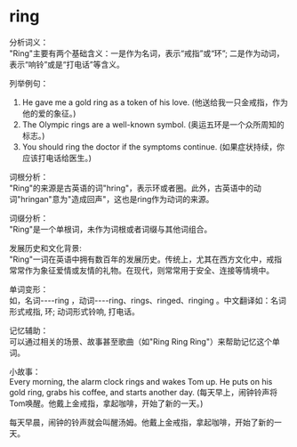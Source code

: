 # ring

分析词义：  
"Ring"主要有两个基础含义：一是作为名词，表示“戒指”或“环”; 二是作为动词，表示“响铃”或是“打电话”等含义。

  

列举例句：

  

1.  He gave me a gold ring as a token of his love. (他送给我一只金戒指，作为他的爱的象征。)
2.  The Olympic rings are a well-known symbol. (奥运五环是一个众所周知的标志。)
3.  You should ring the doctor if the symptoms continue. (如果症状持续，你应该打电话给医生。)

  

词根分析：  
"Ring"的来源是古英语的词"hring"，表示环或者圈。此外，古英语中的动词"hringan"意为"造成回声"，这也是ring作为动词的来源。

  

词缀分析：  
"Ring"是一个单根词，未作为词根或者词缀与其他词组合。

  

发展历史和文化背景:  
"Ring"一词在英语中拥有数百年的发展历史。传统上，尤其在西方文化中，戒指常常作为象征爱情或友情的礼物。在现代，则常常用于安全、连接等情境中。

  

单词变形：  
如，名词----ring ，动词----ring、rings、ringed、ringing 。中文翻译如：名词形式戒指, 环; 动词形式铃响, 打电话。

  

记忆辅助：  
可以通过相关的场景、故事甚至歌曲（如"Ring Ring Ring"）来帮助记忆这个单词。

  

小故事：  
Every morning, the alarm clock rings and wakes Tom up. He puts on his gold ring, grabs his coffee, and starts another day. (每天早上，闹钟铃声将Tom唤醒。他戴上金戒指，拿起咖啡，开始了新的一天。)

  

每天早晨，闹钟的铃声就会叫醒汤姆。他戴上金戒指，拿起咖啡，开始了新的一天。

